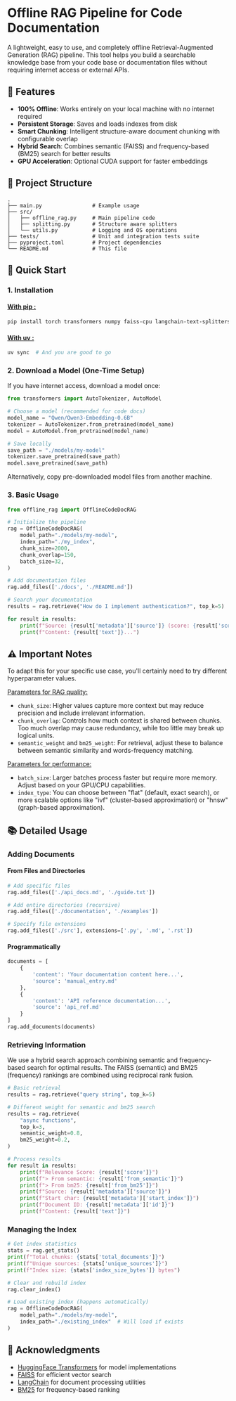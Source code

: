 # Offline RAG Pipeline for Code Documentation

A lightweight, easy to use, and completely offline Retrieval-Augmented Generation (RAG) pipeline. This tool helps you build a searchable knowledge base from your code base or documentation files without requiring internet access or external APIs.

## 🌟 Features

- **100% Offline**: Works entirely on your local machine with no internet required
- **Persistent Storage**: Saves and loads indexes from disk
- **Smart Chunking**: Intelligent structure-aware document chunking with configurable overlap
- **Hybrid Search**: Combines semantic (FAISS) and frequency-based (BM25) search for better results
- **GPU Acceleration**: Optional CUDA support for faster embeddings

## 📂 Project Structure

```
.
├── main.py                # Example usage
├── src/
│   ├── offline_rag.py     # Main pipeline code
│   ├── splitting.py       # Structure aware splitters
│   └── utils.py           # Logging and OS operations
├── tests/                 # Unit and integration tests suite
├── pyproject.toml         # Project dependencies
└── README.md              # This file
```

## 🚀 Quick Start

### 1. Installation

#### <u>With pip :</u>

```bash
pip install torch transformers numpy faiss-cpu langchain-text-splitters rank-bm25
```

#### <u>With uv :</u>

```bash
uv sync  # And you are good to go
```

### 2. Download a Model (One-Time Setup)

If you have internet access, download a model once:

```python
from transformers import AutoTokenizer, AutoModel

# Choose a model (recommended for code docs)
model_name = "Qwen/Qwen3-Embedding-0.6B"
tokenizer = AutoTokenizer.from_pretrained(model_name)
model = AutoModel.from_pretrained(model_name)

# Save locally
save_path = "./models/my-model"
tokenizer.save_pretrained(save_path)
model.save_pretrained(save_path)
```

Alternatively, copy pre-downloaded model files from another machine.

### 3. Basic Usage

```python
from offline_rag import OfflineCodeDocRAG

# Initialize the pipeline
rag = OfflineCodeDocRAG(
    model_path="./models/my-model",
    index_path="./my_index",
    chunk_size=2000,
    chunk_overlap=150,
    batch_size=32,
)

# Add documentation files
rag.add_files(['./docs', './README.md'])

# Search your documentation
results = rag.retrieve("How do I implement authentication?", top_k=5)

for result in results:
    print(f"Source: {result['metadata']['source']} (score: {result['score']:.2f})")
    print(f"Content: {result['text']}...")
```

## ⚠️ Important Notes

To adapt this for your specific use case, you'll certainly need to try different hyperparameter values.

<u>Parameters for RAG quality:</u>

- `chunk_size`: Higher values capture more context but may reduce precision and include irrelevant information.
- `chunk_overlap`: Controls how much context is shared between chunks. Too much overlap may cause redundancy, while too little may break up logical units.
- `semantic_weight` and `bm25_weight`: For retrieval, adjust these to balance between semantic similarity and words-frequency matching.

<u>Parameters for performance:</u>

- `batch_size`: Larger batches process faster but require more memory. Adjust based on your GPU/CPU capabilities.
- `index_type`: You can choose between "flat" (default, exact search), or more scalable options like "ivf" (cluster-based approximation) or "hnsw" (graph-based approximation).

## 📚 Detailed Usage

### Adding Documents

#### From Files and Directories
```python
# Add specific files
rag.add_files(['./api_docs.md', './guide.txt'])

# Add entire directories (recursive)
rag.add_files(['./documentation', './examples'])

# Specify file extensions
rag.add_files(['./src'], extensions=['.py', '.md', '.rst'])
```

#### Programmatically
```python
documents = [
    {
        'content': 'Your documentation content here...',
        'source': 'manual_entry.md'
    },
    {
        'content': 'API reference documentation...',
        'source': 'api_ref.md'
    }
]
rag.add_documents(documents)
```

### Retrieving Information

We use a hybrid search approach combining semantic and frequency-based search for optimal results. The FAISS (semantic) and BM25 (frequency) rankings are combined using reciprocal rank fusion.

```python
# Basic retrieval
results = rag.retrieve("query string", top_k=5)

# Different weight for semantic and bm25 search
results = rag.retrieve(
    "async functions", 
    top_k=3,
    semantic_weight=0.8,
    bm25_weight=0.2,
)

# Process results
for result in results:
    print(f"Relevance Score: {result['score']}")
    print(f"> From semantic: {result['from_semantic']}")
    print(f"> From bm25: {result['from_bm25']}")
    print(f"Source: {result['metadata']['source']}")
    print(f"Start char: {result['metadata']['start_index']}")
    print(f"Document ID: {result['metadata']['id']}")
    print(f"Content: {result['text']}")
```

### Managing the Index

```python
# Get index statistics
stats = rag.get_stats()
print(f"Total chunks: {stats['total_documents']}")
print(f"Unique sources: {stats['unique_sources']}")
print(f"Index size: {stats['index_size_bytes']} bytes")

# Clear and rebuild index
rag.clear_index()

# Load existing index (happens automatically)
rag = OfflineCodeDocRAG(
    model_path="./models/my-model",
    index_path="./existing_index"  # Will load if exists
)
```

## 🙏 Acknowledgments

- [HuggingFace Transformers](https://github.com/huggingface/transformers) for model implementations
- [FAISS](https://github.com/facebookresearch/faiss) for efficient vector search
- [LangChain](https://github.com/langchain-ai/langchain) for document processing utilities
- [BM25](https://github.com/dorianbrown/rank_bm25) for frequency-based ranking

